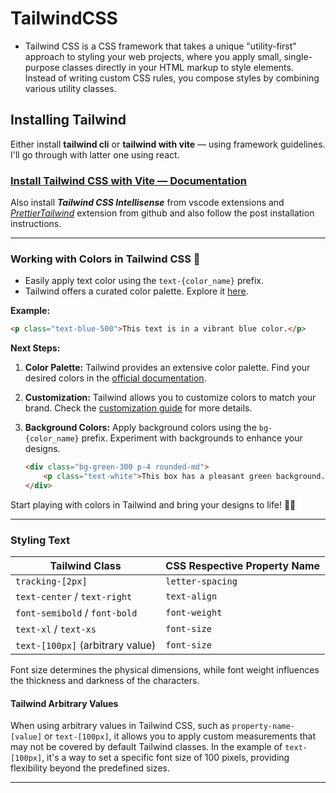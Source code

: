 # TailwindCSS

- Tailwind CSS is a CSS framework that takes a unique "utility-first" approach to styling your web projects, where you apply small, single-purpose classes directly in your HTML markup to style elements.
Instead of writing custom CSS rules, you compose styles by combining various utility classes.

## Installing Tailwind

Either install **tailwind cli** or **tailwind with vite** &mdash; using framework guidelines. I'll go through with latter one using react.

### [Install Tailwind CSS with Vite &mdash; Documentation](https://tailwindcss.com/docs/guides/vite)

Also install ***Tailwind CSS Intellisense*** from vscode extensions and *[PrettierTailwind](https://github.com/tailwindlabs/prettier-plugin-tailwindcss)* extension from github and also follow the post installation instructions.

---

### Working with Colors in Tailwind CSS 🌈

- Easily apply text color using the `text-{color_name}` prefix.
- Tailwind offers a curated color palette. Explore it [here](https://tailwindcss.com/docs/customizing-colors).

**Example:**

```html
<p class="text-blue-500">This text is in a vibrant blue color.</p>
```

**Next Steps:**

1. **Color Palette:** Tailwind provides an extensive color palette. Find your desired colors in the [official documentation](https://tailwindcss.com/docs/customizing-colors).

2. **Customization:** Tailwind allows you to customize colors to match your brand. Check the [customization guide](https://tailwindcss.com/docs/customizing-colors) for more details.

3. **Background Colors:** Apply background colors using the `bg-{color_name}` prefix. Experiment with backgrounds to enhance your designs.

    ```html
    <div class="bg-green-300 p-4 rounded-md">
        <p class="text-white">This box has a pleasant green background.</p>
    </div>
    ```

Start playing with colors in Tailwind and bring your designs to life! 🚀🎨

---

### Styling Text

| Tailwind Class                  | CSS Respective Property Name |
|----------------------------------|------------------------------|
| `tracking-[2px]`                 | `letter-spacing`             |
| `text-center` / `text-right`     | `text-align`                 |
| `font-semibold` / `font-bold`    | `font-weight`                |
| `text-xl` / `text-xs`             | `font-size`                  |
| `text-[100px]` (arbitrary value) | `font-size`                  |

Font size determines the physical dimensions, while font weight influences the thickness and darkness of the characters.

#### Tailwind Arbitrary Values

When using arbitrary values in Tailwind CSS, such as `property-name-[value]` or `text-[100px]`, it allows you to apply custom measurements that may not be covered by default Tailwind classes. In the example of `text-[100px]`, it's a way to set a specific font size of 100 pixels, providing flexibility beyond the predefined sizes.

---
